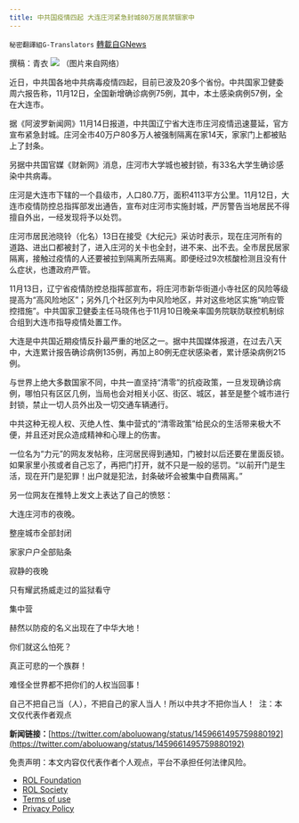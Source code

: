 ```yaml
---
title: 中共国疫情四起 大连庄河紧急封城80万居民禁锢家中
---
```

`秘密翻譯組G-Translators` [轉載自GNews](https://gnews.org/zh-hans/1663101/)

撰稿：青衣
![](https://assets.gnews.org/wp-content/uploads/2021/11/图片1-59.png)
（图片来自网络）

近日，中共国各地中共病毒疫情四起，目前已波及20多个省份。中共国家卫健委周六报告称，11月12日，全国新增确诊病例75例，其中，本土感染病例57例，全在大连市。

据《阿波罗新闻网》11月14日报道，中共国辽宁省大连市庄河疫情迅速蔓延，官方宣布紧急封城。庄河全市40万户80多万人被强制隔离在家14天，家家门上都被贴上了封条。

另据中共国官媒《财新网》消息，庄河市大学城也被封锁，有33名大学生确诊感染中共病毒。

庄河是大连市下辖的一个县级市，人口80.7万，面积4113平方公里。11月12日，大连市疫情防控总指挥部发出通告，宣布对庄河市实施封城，严厉警告当地居民不得擅自外出，一经发现将予以处罚。

庄河市居民池晓铃（化名）13日在接受《大纪元》采访时表示，现在庄河所有的道路、进出口都被封了，进入庄河的关卡也全封，进不来、出不去。全市居民居家隔离，接触过疫情的人还要被拉到隔离所去隔离。即便经过9次核酸检测且没有什么症状，也遭政府严管。

11月13日，辽宁省疫情防控总指挥部宣布，将庄河市新华街道小寺社区的风险等级提高为“高风险地区”；另外几个社区列为中风险地区，并对这些地区实施“响应管控措施”。中共国家卫健委主任马晓伟也于11月10日晚亲率国务院联防联控机制综合组到大连市指导疫情处置工作。

大连是中共国近期疫情反扑最严重的地区之一。据中共国媒体报道，在过去八天中，大连累计报告确诊病例135例，再加上80例无症状感染者，累计感染病例215例。

与世界上绝大多数国家不同，中共一直坚持“清零”的抗疫政策，一旦发现确诊病例，哪怕只有区区几例，当局也会对相关小区、街区、城区，甚至是整个城市进行封锁，禁止一切人员外出及一切交通车辆通行。

中共这种无视人权、灭绝人性、集中营式的“清零政策”给民众的生活带来极大不便，并且还对民众造成精神和心理上的伤害。

一位名为“力元”的网友发帖称，庄河居民得到通知，门被封以后还要在里面反锁。如果家里小孩或者自己忘了，再把门打开，就不只是一般的惩罚。“以前开门是生活，现在开门是犯罪！出户就是犯法，封条破坏会被集中自费隔离。”

另一位网友在推特上发文上表达了自己的愤怒：

大连庄河市的夜晚。

整座城市全部封闭

家家户户全部贴条

寂静的夜晚

只有耀武扬威走过的监狱看守

集中营

赫然以防疫的名义出现在了中华大地！

你们就这么怕死？

真正可悲的一个族群！

难怪全世界都不把你们的人权当回事！

自己不把自己当（人），不把自己的家人当人！所以中共才不把你当人！
![]()
注：本文仅代表作者观点

**新闻链接：**[https://twitter.com/aboluowang/status/1459661495759880192](https://twitter.com/aboluowang/status/1459661495759880192)

 

免责声明：本文内容仅代表作者个人观点，平台不承担任何法律风险。

- [ROL Foundation](https://rolfoundation.org/)
- [ROL Society](https://rolsociety.org/)
- [Terms of use](https://gnews.org/terms-of-use-3/)
- [Privacy Policy](https://gnews.org/privacy-policy/)
